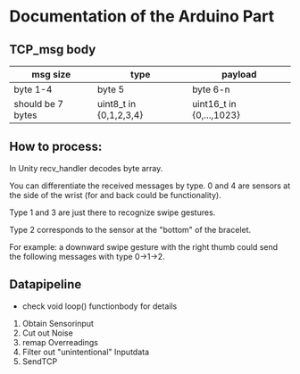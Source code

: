 # Documentation of the Arduino Part

## TCP_msg body

| msg size          | type                   | payload                  |
| ----------------- | ---------------------- | ------------------------ |
| byte 1-4          | byte 5                 | byte 6-n                 |
| should be 7 bytes | uint8_t in {0,1,2,3,4} | uint16_t in {0,...,1023} |

## How to process:

In Unity recv_handler decodes byte array.

You can differentiate the received messages by type. 0 and 4 are sensors at the side of the wrist (for and back could be functionality).

Type 1 and 3 are just there to recognize swipe gestures.

Type 2 corresponds to the sensor at the "bottom" of the bracelet.

For example: a downward swipe gesture with the right thumb could send the following messages with type 0->1->2. 



## Datapipeline

- check void loop() functionbody for details

1. Obtain Sensorinput
2. Cut out Noise 
3. remap Overreadings
4. Filter out "unintentional" Inputdata
5. SendTCP